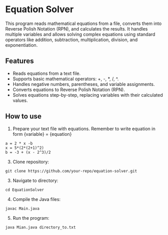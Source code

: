# Equation Solver

This program reads mathematical equations from a file, converts them into Reverse Polish Notation (RPN), 
and calculates the results. It handles multiple variables and allows solving complex equations using standard 
operators like addition, subtraction, multiplication, division, and exponentiation.

## Features

- Reads equations from a text file.
- Supports basic mathematical operators: +, -, *, /, ^.
- Handles negative numbers, parentheses, and variable assignments.
- Converts equations to Reverse Polish Notation (RPN).
- Solves equations step-by-step, replacing variables with their calculated values.

## How to use 

1. Prepare your text file with equations.
Remember to write equation in form {variable} = {equation}

```
a = 2 * x -b
x = 5*(2*(2+1)^2)
b = -3 + (x - 2^3)/2
```

3. Clone repository:

```
git clone https://github.com/your-repo/equation-solver.git
```

3. Navigate to directory:

```
cd EquationSolver
```

4. Compile the Java files:
```
javac Main.java
```

5. Run the program: 
```
java Mian.java directory_to.txt
```

